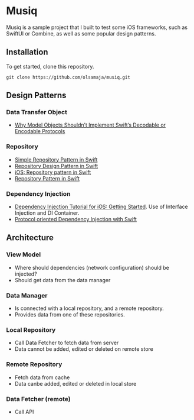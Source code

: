 # Musiq

Musiq is a sample project that I built to test some iOS frameworks, such as SwiftUI or Combine, as well as some popular design patterns.

## Installation

To get started, clone this repository.

```
git clone https://github.com/olsamaja/musiq.git
```

## Design Patterns

### Data Transfer Object

* [Why Model Objects Shouldn’t Implement Swift’s Decodable or Encodable Protocols](https://medium.com/better-programming/why-model-objects-shouldnt-implement-swift-s-decodable-or-encodable-protocols-1249cb44d4b3)

### Repository

* [Simple Repository Pattern in Swift](https://gist.github.com/omayib/9f515b6d5a72802bc2e07673788a308d)
* [Repository Design Pattern in Swift](https://medium.com/@frederikjacques/repository-design-pattern-in-swift-952061485aa)
* [iOS: Repository pattern in Swift](https://medium.com/tiendeo-tech/ios-repository-pattern-in-swift-85a8c62bf436)
* [Repository Pattern in Swift](https://medium.com/dev-genius/repository-pattern-in-swift-a8eda25b515d)

### Dependency Injection

* [Dependency Injection Tutorial for iOS: Getting Started](https://www.raywenderlich.com/14223279-dependency-injection-tutorial-for-ios-getting-started). Use of Interface Injection and DI Container.
* [Protocol oriented Dependency Injection with Swift](https://medium.com/@nfrugoni19/protocol-oriented-dependency-injection-with-swift-605b3d5b72ce)

## Architecture

### View Model

- Where should dependencies (network configuration) should be injected?
- Should get data from the data manager

### Data Manager

- Is connected with a local repository, and a remote repository. 
- Provides data from one of these repositories.

### Local Repository

- Call Data Fetcher to fetch data from server
- Data cannot be added, edited or deleted on remote store 

### Remote Repository

- Fetch data from cache
- Data canbe added, edited or deleted in local store 

### Data Fetcher (remote)

- Call API
